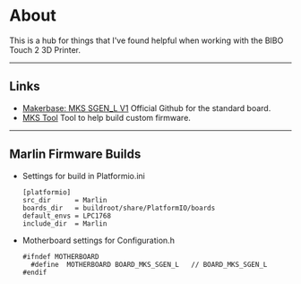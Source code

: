# About
This is a hub for things that I've found helpful when working with the BIBO Touch 2 3D Printer.

-------------------------------------------------
## Links
  - [Makerbase: MKS SGEN_L V1](https://github.com/makerbase-mks/SGEN_L)
    Official Github for the standard board.
  - [MKS Tool](https://baizhongyun.cn/home/mkstoolview)
    Tool to help build custom firmware.
    
-------------------------------------------------
## Marlin Firmware Builds
  - Settings for build in Platformio.ini
    ```
    [platformio]
    src_dir      = Marlin
    boards_dir   = buildroot/share/PlatformIO/boards
    default_envs = LPC1768
    include_dir  = Marlin
    ```
  - Motherboard settings for Configuration.h
    ```
    #ifndef MOTHERBOARD
      #define  MOTHERBOARD BOARD_MKS_SGEN_L   // BOARD_MKS_SGEN_L
    #endif
    ```